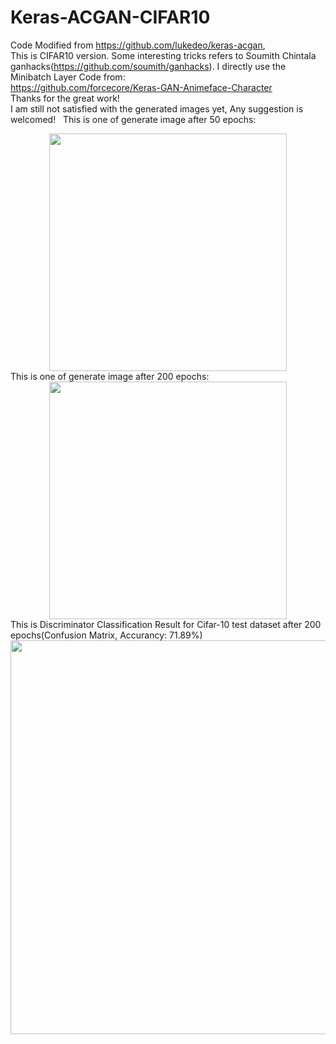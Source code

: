# Keras-ACGAN-CIFAR10
Code Modified from https://github.com/lukedeo/keras-acgan,  
This is CIFAR10 version. Some interesting tricks refers to Soumith Chintala ganhacks(https://github.com/soumith/ganhacks). 
I directly use the Minibatch Layer Code from:  
https://github.com/forcecore/Keras-GAN-Animeface-Character  
Thanks for the great work!   
I am still not satisfied with the generated images yet, Any suggestion is welcomed!  
This is one of generate image after 50 epochs:  
<div align=center><img width="380" height="380" src="https://github.com/King-Of-Knights/Keras-ACGAN-CIFAR10/blob/master/plot_epoch_050_generated.png"/></div>
This is one of generate image after 200 epochs:  
<div align=center><img width="380" height="380" src="https://github.com/King-Of-Knights/Keras-ACGAN-CIFAR10/blob/master/plot_epoch_200_generated.png"/></div>
This is Discriminator Classification Result for Cifar-10 test dataset after 200 epochs(Confusion Matrix, Accurancy: 71.89%)  
<div align=center><img width="775" height="630" src="https://github.com/King-Of-Knights/Keras-ACGAN-CIFAR10/blob/master/plot_epoch_050_generated.png"/></div> 
